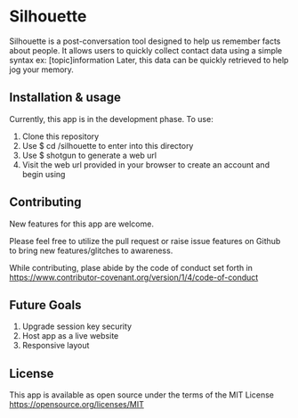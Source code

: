 # Silhouette

Silhouette is a post-conversation tool designed to help us remember facts about people.
It allows users to quickly collect contact data using a simple syntax ex: [topic]information
Later, this data can be quickly retrieved to help jog your memory.


## Installation & usage
Currently, this app is in the development phase. To use:

1. Clone this repository
2. Use $ cd <download directory name here>/silhouette to enter into this directory
3. Use $ shotgun to generate a web url
4. Visit the web url provided in your browser to create an account and begin using

## Contributing
New features for this app are welcome.

Please feel free to utilize the pull request or raise issue features on Github to bring new features/glitches to awareness.

While contributing, plase abide by the code of conduct set forth in https://www.contributor-covenant.org/version/1/4/code-of-conduct

## Future Goals

1. Upgrade session key security
2. Host app as a live website
3. Responsive layout

## License
This app is available as open source under the terms of the MIT License https://opensource.org/licenses/MIT
